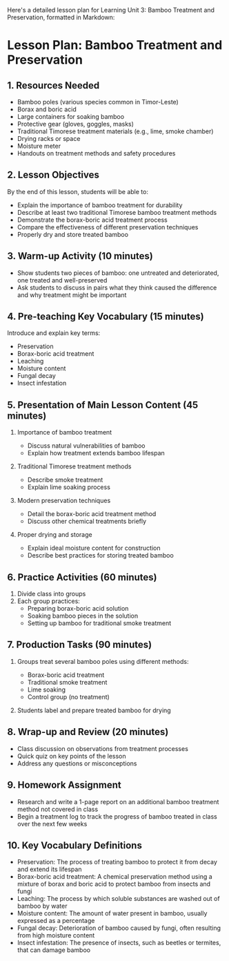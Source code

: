 Here's a detailed lesson plan for Learning Unit 3: Bamboo Treatment and Preservation, formatted in Markdown:

# Lesson Plan: Bamboo Treatment and Preservation

## 1. Resources Needed

- Bamboo poles (various species common in Timor-Leste)
- Borax and boric acid
- Large containers for soaking bamboo
- Protective gear (gloves, goggles, masks)
- Traditional Timorese treatment materials (e.g., lime, smoke chamber)
- Drying racks or space
- Moisture meter
- Handouts on treatment methods and safety procedures

## 2. Lesson Objectives

By the end of this lesson, students will be able to:
- Explain the importance of bamboo treatment for durability
- Describe at least two traditional Timorese bamboo treatment methods
- Demonstrate the borax-boric acid treatment process
- Compare the effectiveness of different preservation techniques
- Properly dry and store treated bamboo

## 3. Warm-up Activity (10 minutes)

- Show students two pieces of bamboo: one untreated and deteriorated, one treated and well-preserved
- Ask students to discuss in pairs what they think caused the difference and why treatment might be important

## 4. Pre-teaching Key Vocabulary (15 minutes)

Introduce and explain key terms:
- Preservation
- Borax-boric acid treatment
- Leaching
- Moisture content
- Fungal decay
- Insect infestation

## 5. Presentation of Main Lesson Content (45 minutes)

1. Importance of bamboo treatment
   - Discuss natural vulnerabilities of bamboo
   - Explain how treatment extends bamboo lifespan

2. Traditional Timorese treatment methods
   - Describe smoke treatment
   - Explain lime soaking process

3. Modern preservation techniques
   - Detail the borax-boric acid treatment method
   - Discuss other chemical treatments briefly

4. Proper drying and storage
   - Explain ideal moisture content for construction
   - Describe best practices for storing treated bamboo

## 6. Practice Activities (60 minutes)

1. Divide class into groups
2. Each group practices:
   - Preparing borax-boric acid solution
   - Soaking bamboo pieces in the solution
   - Setting up bamboo for traditional smoke treatment

## 7. Production Tasks (90 minutes)

1. Groups treat several bamboo poles using different methods:
   - Borax-boric acid treatment
   - Traditional smoke treatment
   - Lime soaking
   - Control group (no treatment)

2. Students label and prepare treated bamboo for drying

## 8. Wrap-up and Review (20 minutes)

- Class discussion on observations from treatment processes
- Quick quiz on key points of the lesson
- Address any questions or misconceptions

## 9. Homework Assignment

- Research and write a 1-page report on an additional bamboo treatment method not covered in class
- Begin a treatment log to track the progress of bamboo treated in class over the next few weeks

## 10. Key Vocabulary Definitions

- Preservation: The process of treating bamboo to protect it from decay and extend its lifespan
- Borax-boric acid treatment: A chemical preservation method using a mixture of borax and boric acid to protect bamboo from insects and fungi
- Leaching: The process by which soluble substances are washed out of bamboo by water
- Moisture content: The amount of water present in bamboo, usually expressed as a percentage
- Fungal decay: Deterioration of bamboo caused by fungi, often resulting from high moisture content
- Insect infestation: The presence of insects, such as beetles or termites, that can damage bamboo